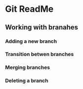 # Git ReadMe
## Working with branahes
### Adding a new branch
### Transition betwen branches
### Merging branches
### Deleting a branch